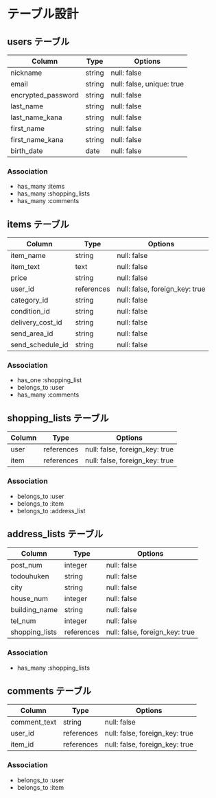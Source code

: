 # テーブル設計

## users テーブル

| Column             | Type    | Options                   |
| ------------------ | ------- | ------------------------- |
| nickname           | string  | null: false               |
| email              | string  | null: false, unique: true |
| encrypted_password | string  | null: false               |
| last_name          | string  | null: false               |
| last_name_kana     | string  | null: false               |
| first_name         | string  | null: false               |
| first_name_kana    | string  | null: false               |
| birth_date         | date    | null: false               |

### Association

- has_many :items
- has_many :shopping_lists
- has_many :comments

## items テーブル

| Column             | Type       | Options                        |
| ------------------ | ---------- | ------------------------------ |
| item_name          | string     | null: false                    |
| item_text          | text       | null: false                    |
| price              | string     | null: false                    |
| user_id            | references | null: false, foreign_key: true |
| category_id        | string     | null: false                    |
| condition_id       | string     | null: false                    |
| delivery_cost_id   | string     | null: false                    |
| send_area_id       | string     | null: false                    |
| send_schedule_id   | string     | null: false                    |

### Association

- has_one :shopping_list
- belongs_to :user
- has_many :comments


## shopping_lists テーブル

| Column           | Type       | Options                        |
| ---------------- | ---------- | ------------------------------ |
| user             | references | null: false, foreign_key: true |
| item             | references | null: false, foreign_key: true |

### Association

- belongs_to :user
- belongs_to :item
- belongs_to :address_list

## address_lists テーブル

| Column            | Type       | Options                        |
| ----------------- | ---------- | ------------------------------ |
| post_num          | integer    | null: false                    |
| todouhuken        | string     | null: false                    |
| city              | string     | null: false                    |
| house_num         | integer    | null: false                    |
| building_name     | string     | null: false                    |
| tel_num           | integer    | null: false                    |
| shopping_lists    | references | null: false, foreign_key: true |

### Association

- has_many :shopping_lists

## comments テーブル

| Column       | Type       | Options                        |
| ------------ | ---------- | ------------------------------ |
| comment_text | string     | null: false                    |
| user_id      | references | null: false, foreign_key: true |
| item_id      | references | null: false, foreign_key: true |

### Association

- belongs_to :user
- belongs_to :item
